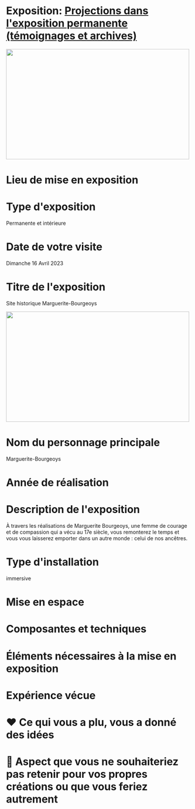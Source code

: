 # Exposition: [Projections dans l'exposition permanente (témoignages et archives)](https://margueritebourgeoys.org/)
<img width="500" height="300" src="https://itineraires.musees.qc.ca/var/storage/images/musees/guide/site-historique-marguerite-bourgeoys/carrousel/site-historique-marguerite-bourgeoys-04/447722-1-fre-CA/site-historique-marguerite-bourgeoys-04.jpg">

# Lieu de mise en exposition

# Type d'exposition
Permanente et intérieure

# Date de votre visite
Dimanche 16 Avril 2023
# Titre de l'exposition
Site historique Marguerite-Bourgeoys

<img width="500" height="300" src="https://user-images.githubusercontent.com/112108001/233442829-a06e364c-0f03-429e-b018-db53fef57435.jpg">

# Nom du personnage principale
Marguerite-Bourgeoys 

# Année de réalisation


# Description de l'exposition
À travers les réalisations de Marguerite Bourgeoys, une femme de courage et de compassion qui a vécu au 17e siècle, vous remonterez le temps et vous vous laisserez emporter dans un autre monde : celui de nos ancêtres. 



# Type d'installation
immersive




# Mise en espace



# Composantes et techniques


# Éléments nécessaires à la mise en exposition


# Expérience vécue


# ❤️ Ce qui vous a plu, vous a donné des idées


# 🤔 Aspect que vous ne souhaiteriez pas retenir pour vos propres créations ou que vous feriez autrement



